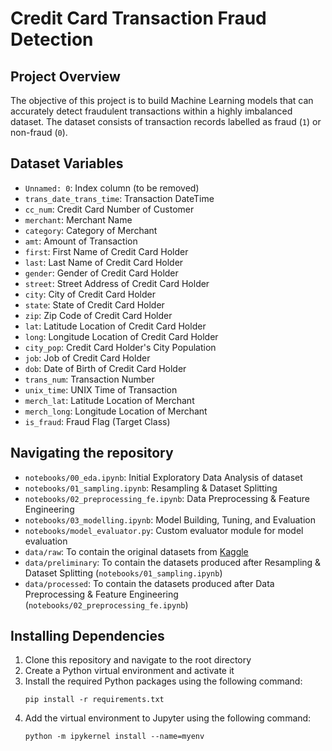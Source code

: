 # Credit Card Transaction Fraud Detection

## Project Overview

The objective of this project is to build Machine Learning models that can accurately detect fraudulent transactions within a highly imbalanced dataset. The dataset consists of transaction records labelled as fraud (`1`) or non-fraud (`0`).

## Dataset Variables

- `Unnamed: 0`: Index column (to be removed)
- `trans_date_trans_time`: Transaction DateTime
- `cc_num`: Credit Card Number of Customer
- `merchant`: Merchant Name
- `category`: Category of Merchant
- `amt`: Amount of Transaction
- `first`: First Name of Credit Card Holder
- `last`: Last Name of Credit Card Holder
- `gender`: Gender of Credit Card Holder
- `street`: Street Address of Credit Card Holder
- `city`: City of Credit Card Holder
- `state`: State of Credit Card Holder
- `zip`: Zip Code of Credit Card Holder
- `lat`: Latitude Location of Credit Card Holder
- `long`: Longitude Location of Credit Card Holder
- `city_pop`: Credit Card Holder's City Population
- `job`: Job of Credit Card Holder
- `dob`: Date of Birth of Credit Card Holder
- `trans_num`: Transaction Number
- `unix_time`: UNIX Time of Transaction
- `merch_lat`: Latitude Location of Merchant
- `merch_long`: Longitude Location of Merchant
- `is_fraud`: Fraud Flag (Target Class)

## Navigating the repository

- `notebooks/00_eda.ipynb`: Initial Exploratory Data Analysis of dataset
- `notebooks/01_sampling.ipynb`: Resampling & Dataset Splitting
- `notebooks/02_preprocessing_fe.ipynb`: Data Preprocessing & Feature Engineering
- `notebooks/03_modelling.ipynb`: Model Building, Tuning, and Evaluation
- `notebooks/model_evaluator.py`: Custom evaluator module for model evaluation
- `data/raw`: To contain the original datasets from [Kaggle](https://www.kaggle.com/datasets/kartik2112/fraud-detection)
- `data/preliminary`: To contain the datasets produced after Resampling & Dataset Splitting (`notebooks/01_sampling.ipynb`)
- `data/processed`: To contain the datasets produced after Data Preprocessing & Feature Engineering (`notebooks/02_preprocessing_fe.ipynb`)

## Installing Dependencies

1. Clone this repository and navigate to the root directory
2. Create a Python virtual environment and activate it
3. Install the required Python packages using the following command:
   ```
   pip install -r requirements.txt
   ```
4. Add the virtual environment to Jupyter using the following command:
   ```
   python -m ipykernel install --name=myenv
   ```
